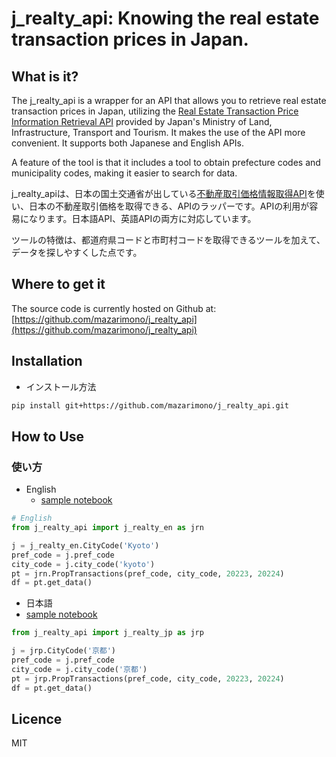 # j_realty_api: Knowing the real estate transaction prices in Japan.

## What is it?

The j_realty_api is a wrapper for an API that allows you to retrieve real estate transaction prices in Japan, utilizing the [Real Estate Transaction Price Information Retrieval API](https://www.land.mlit.go.jp/webland/api.html) provided by Japan's Ministry of Land, Infrastructure, Transport and Tourism. It makes the use of the API more convenient. It supports both Japanese and English APIs.

A feature of the tool is that it includes a tool to obtain prefecture codes and municipality codes, making it easier to search for data.

j_realty_apiは、日本の国土交通省が出している[不動産取引価格情報取得API](https://www.land.mlit.go.jp/webland/api.html)を使い、日本の不動産取引価格を取得できる、APIのラッパーです。APIの利用が容易になります。日本語API、英語APIの両方に対応しています。

ツールの特徴は、都道府県コードと市町村コードを取得できるツールを加えて、データを探しやすくした点です。

## Where to get it
The source code is currently hosted on Github at: [https://github.com/mazarimono/j_realty_api](https://github.com/mazarimono/j_realty_api)

## Installation

- インストール方法

```sh
pip install git+https://github.com/mazarimono/j_realty_api.git
```

## How to Use
### 使い方

- English
    - [sample notebook](https://github.com/mazarimono/j_realty_api/tree/main/samples/sample_j_realty_en.ipynb)

```python
# English
from j_realty_api import j_realty_en as jrn

j = j_realty_en.CityCode('Kyoto')
pref_code = j.pref_code
city_code = j.city_code('kyoto')
pt = jrn.PropTransactions(pref_code, city_code, 20223, 20224)
df = pt.get_data()

```

- 日本語
- [sample notebook](https://github.com/mazarimono/j_realty_api/tree/main/samples/sample_j_realty_jp.ipynb)

```python
from j_realty_api import j_realty_jp as jrp

j = jrp.CityCode('京都')
pref_code = j.pref_code
city_code = j.city_code('京都')
pt = jrp.PropTransactions(pref_code, city_code, 20223, 20224)
df = pt.get_data()
```


## Licence
MIT
